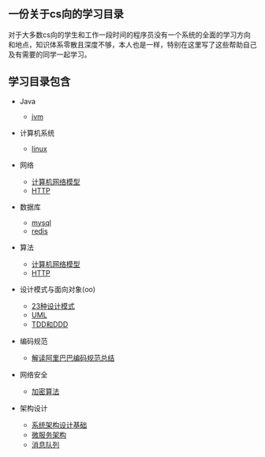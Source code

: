 ## 一份关于cs向的学习目录
对于大多数cs向的学生和工作一段时间的程序员没有一个系统的全面的学习方向和地点，知识体系零散且深度不够，本人也是一样，特别在这里写了这些帮助自己及有需要的同学一起学习。

## 学习目录包含
- Java
  - [jvm](https://github.com/zhaobaixing/JavaNotes/blob/master/notes/java/jvm.md)

- 计算机系统
  - [linux]()

- 网络
  - [计算机网络模型]()
  - [HTTP]()

- 数据库
  - [mysql](https://github.com/zhaobaixing/JavaNotes/blob/master/notes/database/mysql.md)
  - [redis](https://github.com/zhaobaixing/JavaNotes/blob/master/notes/database/redis.md)
- 算法
  - [计算机网络模型]()
  - [HTTP]()

- 设计模式与面向对象(oo)
  - [23种设计模式]()
  - [UML]()
  - [TDD和DDD]()

- 编码规范
  - [解读阿里巴巴编码规范总结]()

- 网络安全
  - [加密算法]()

- 架构设计
  - [系统架构设计基础]()
  - [微服务架构]()
  - [消息队列]()